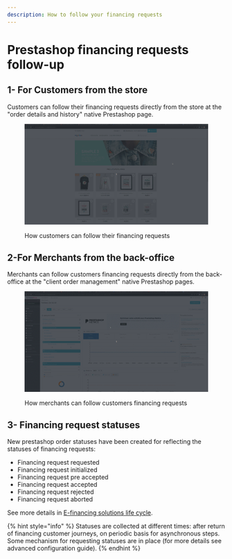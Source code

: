 ```yaml
---
description: How to follow your financing requests
---
```


# Prestashop financing requests follow-up

## 1- For Customers from the store

Customers can follow their financing requests directly from the store at the "order details and history" native Prestashop page.

<figure><img src="../../../../.gitbook/assets/1-prestashop-financing-customer-followup (1).gif" alt=""><figcaption><p>How customers can follow their financing requests</p></figcaption></figure>

## 2-For Merchants from the back-office

Merchants can follow customers financing requests directly from the back-office at the "client order management" native Prestashop pages.

<figure><img src="../../../../.gitbook/assets/2-prestashop-financing-merchantfollowup.gif" alt=""><figcaption><p>How merchants can follow customers financing requests</p></figcaption></figure>

## 3- Financing request statuses

New prestashop order statuses have been created for reflecting the statuses of financing requests:

* Financing request requested
* Financing request initialized
* Financing request pre accepted
* Financing request accepted
* Financing request rejected
* Financing request aborted

See more details in [E-financing solutions life cycle](../../../../use-cases/credit/e-financing-status-life-cycle.md).

{% hint style="info" %}
Statuses are collected at different times: after return of financing customer journeys, on periodic basis for asynchronous steps. Some mechanism for requesting statuses are in place (for more details see advanced configuration guide).
{% endhint %}
